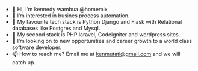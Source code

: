 - 👋 Hi, I’m kennedy wambua @homemix
- 👀 I’m interested in busines process automation.
- 🌱 My favourite tech stack is Python Django and Flask with Relational databases like Postgres and Mysql.
- 🌱 My second stack is PHP laravel, Codeigniter and wordpress sites.
- 💞️ I’m looking on to new opportunities and career growth to a world class software developer.
- 📫 How to reach me? Email me at kenmutati@gmail.com and we will catch up.

<!---
homemix/homemix is a ✨ special ✨ repository because its `README.md` (this file) appears on your GitHub profile.
You can click the Preview link to take a look at your changes.
--->
